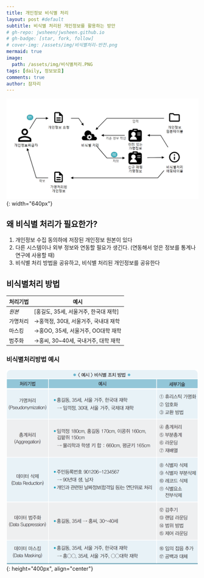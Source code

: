 ```yaml
---
title: 개인정보 비식별 처리
layout: post #default
subtitle: 비식별 처리된 개인정보를 활용하는 방안
# gh-repo: jwsheen/jwsheen.github.io
# gh-badge: [star, fork, follow]
# cover-img: /assets/img/비식별처리-반전.png
mermaid: true
image:
  path: /assets/img/비식별처리.PNG
tags: [daily, 정보보호]
comments: true
author: 잠자리
---
```


![](/assets/img/비식별처리.PNG){: width="640px"}

## 왜 비식별 처리가 필요한가?
1. 개인정보 수집 동의하에 저장된 개인정보 원본이 있다
2. 다른 시스템이나 외부 정보와 연동할 필요가 생긴다. (연동해서 얻은 정보를 통계나 연구에 사용할 때)
3. 비식별 처리 방법을 공유하고, 비식별 처리된 개인정보를 공유한다

## 비식별처리 방법

<!-- ![비식별처리방법](/assets/img/비식별처리방법.png){: height="400px", .w-50 .right} -->

| 처리기법| 예시 |
| --- | --- |
| *원본* | [홍길도, 35세, 서울거주, 한국대 재학]|
| 가명처리 | &rarr;홍꺽정, 30대, 서울거주, 국내대 재학|
| 마스킹 | &rarr;홍OO, 35세, 서울거주, OO대학 재학|
| 범주화 | &rarr;홍씨, 30~40세, 국내거주, 대학 재학 |

### 비식별처리방법 예시
![비식별처리방법](/assets/img/비식별처리방법.png){: height="400px", align="center"} 
